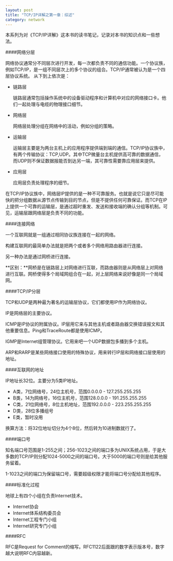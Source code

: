 ```yaml
---
layout: post
title: "TCP/IP详解之第一章：综述"
category: network
---
```


本系列为对《TCP/IP详解》这本书的读书笔记，记录对本书的知识点和一些想法。

####网络分层

网络协议通常分不同层次进行开发，每一次都负责不同的通信功能。一个协议族，例如TCP/IP，是一组不同层次上的多个协议的组合。TCP/IP通常被认为是一个四层协议系统。
从下到上依次是：

* 链路层
	
	链路层通常包括操作系统中的设备驱动程序和计算机中对应的网络接口卡。他们一起处理与电缆的物理接口细节。
	
* 网络层

	网络层处理分组在网络中的活动，例如分组的策略。

* 运输层

	运输层主要是为两台主机上的应用程序提供端到端的通信。TCP/IP协议族中，有两个传输协议：TCP,UDP。其中TCP微量台主机提供高可靠的数据通信，而UDP则不保证数据报能否到达另一端，其可靠性需要靠应用层来提供。

* 应用层

	应用层负责处理程序的细节。

在TCP/IP协议族中，网络层IP提供的是一种不可靠服务。也就是说它只是尽可能快的把分组数据从源节点传输到目的节点，但是不提供任何可靠保证。而TCP在IP上提供一个可靠的运输层，是通过超时重发、发送和接收端的确认分组等机制。可见，运输层跟网络层是负责不同的功能。

####连接网络

一个互联网就是一组通过相同协议族连接在一起的网络。

构建互联网的最简单办法就是把两个或者多个网络用路由器进行连接。

另一种办法是通过网桥进行连接。

**区别：**网桥是在链路层上对网络进行互联，而路由器则是从网络层上对网络进行互联。网桥使得多个局域网组合在一起，对上层网络来说好像是同一个局域网。

####TCP/IP分层

TCP和UDP是两种最为著名的运输层协议，它们都使用IP作为网络协议。

IP是网络层的主要协议。

ICMP是IP协议的附属协议。IP层用它来与其他主机或者路由器交换错误报文和其他重要信息。Ping和TraceRoute都是使用ICMP。

IGMP是Internet组管理协议。它用来吧一个UDP数据包多播到多个主机。

ARP和RARP是某些网络接口使用的特殊协议，用来转行IP层和网络接口层使用的地址。

####互联网的地址

IP地址长32位。主要分为5类IP地址。

* A类，7位网络号，24位主机号，范围0.0.0.0 - 127.255.255.255
* B类，14为网络号，16位主机号，范围128.0.0.0 - 191.255.255.255
* C类，21位网络号，8位主机地址，范围192.0.0.0 - 223.255.255.255
* D类，28位多播组号
* E类，暂时没用

换算方法：将32位地址切分为4个8位，然后转为10进制数就行了。

####端口号

知名端口号范围是1-255之间；256-1023之间的端口多为UNIX系统占用，于是大多数的TCP/IP则分配1024-5000之间的端口号。大于5000的端口号则是给其他服务留着。

1-1023之间的端口为保留端口号，需要超级权限才能将端口号分配给其他程序。

####标准化过程

地球上有四个小组在负责Internet技术。

* Internet协会
* Internet体系结构委员会
* Internet工程专门小组
* Internet研究专门小组

####RFC

RFC是Request for Comment的缩写。RFC1122后面跟的数字表示版本号，数字越大说明RFC内容越新。

 
